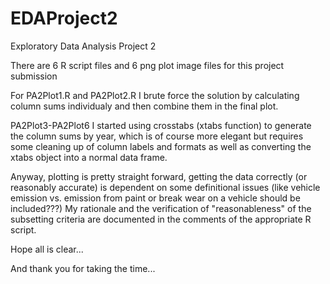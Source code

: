 
# EDAProject2
Exploratory Data Analysis Project 2

There are 6 R script files and 6 png plot image files for this project submission

For PA2Plot1.R and PA2Plot2.R I brute force the solution by calculating column sums individualy and then combine them in the final plot.

PA2Plot3-PA2Plot6 I started using crosstabs (xtabs function) to generate the column sums by year, which is of course more
elegant but requires some cleaning up of column labels and formats as well as converting the xtabs object into a normal data frame.

Anyway, plotting is pretty straight forward, getting the data correctly (or reasonably accurate) is dependent on some definitional issues (like vehicle emission vs. emission from paint or break wear on a vehicle should be included???)
My rationale and the verification of "reasonableness" of the subsetting criteria are documented in the comments of the appropriate R script.

Hope all is clear...

And thank you for taking the time...




